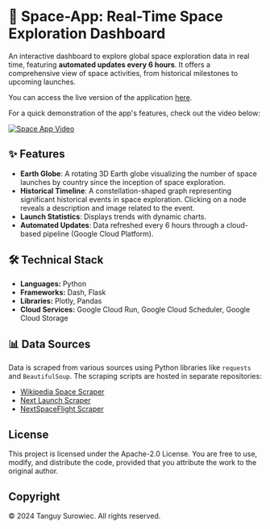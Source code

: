 # 🚀 Space-App: Real-Time Space Exploration Dashboard

An interactive dashboard to explore global space exploration data in real time, featuring **automated updates every 6 hours**. It offers a comprehensive view of space activities, from historical milestones to upcoming launches.

You can access the live version of the application [here](https://spacexploration-2t723npiha-uc.a.run.app/).

For a quick demonstration of the app's features, check out the video below:

[![Space App Video](https://img.youtube.com/vi/2rO7on8kaW4/0.jpg)](https://www.youtube.com/watch?v=2rO7on8kaW4)

## ✨ Features
- **Earth Globe**: A rotating 3D Earth globe visualizing the number of space launches by country since the inception of space exploration.
- **Historical Timeline**: A constellation-shaped graph representing significant historical events in space exploration. Clicking on a node reveals a description and image related to the event.
- **Launch Statistics**: Displays trends with dynamic charts.
- **Automated Updates**: Data refreshed every 6 hours through a cloud-based pipeline (Google Cloud Platform).

## 🛠️ Technical Stack
- **Languages:** Python
- **Frameworks:** Dash, Flask
- **Libraries:** Plotly, Pandas
- **Cloud Services:** Google Cloud Run, Google Cloud Scheduler, Google Cloud Storage

## 📊 Data Sources
Data is scraped from various sources using Python libraries like `requests` and `BeautifulSoup`. The scraping scripts are hosted in separate repositories:
  - [Wikipedia Space Scraper](https://github.com/Tanguy9862/Wikipedia_Space_Scraper)
  - [Next Launch Scraper](https://github.com/Tanguy9862/Next-Launch-Scraper)
  - [NextSpaceFlight Scraper](https://github.com/Tanguy9862/NextSpaceFlight-Scrapper)

## License

This project is licensed under the Apache-2.0 License. You are free to use, modify, and distribute the code, provided that you attribute the work to the original author.

## Copyright

© 2024 Tanguy Surowiec. All rights reserved.
